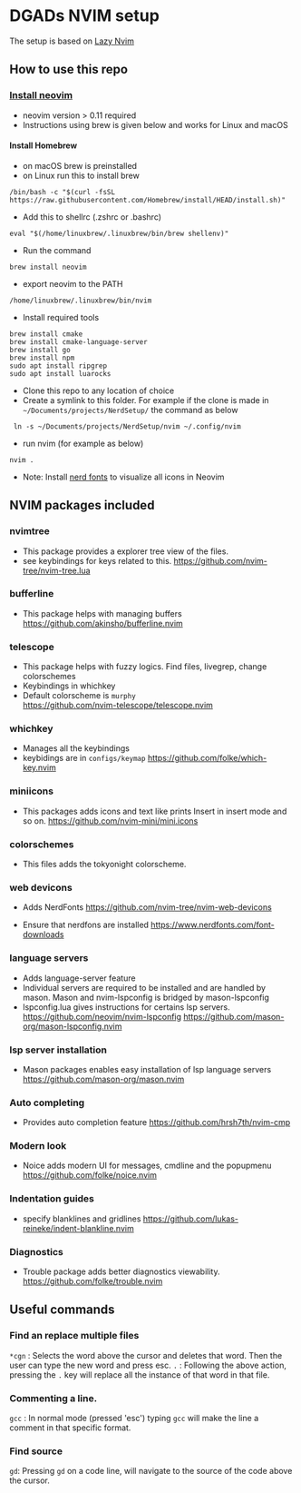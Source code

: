 # DGADs NVIM setup

The setup is based on [Lazy Nvim](https://lazy.folke.io)

## How to use this repo
### [Install neovim](https://github.com/neovim/neovim/blob/master/INSTALL.md)
* neovim version > 0.11 required
* Instructions using brew is given below and works for Linux and macOS

#### Install Homebrew
* on macOS brew is preinstalled
* on Linux run this to install brew  
```
/bin/bash -c "$(curl -fsSL https://raw.githubusercontent.com/Homebrew/install/HEAD/install.sh)"
```
* Add this to shellrc (.zshrc or .bashrc)
```
eval "$(/home/linuxbrew/.linuxbrew/bin/brew shellenv)"
```
* Run the command
```
brew install neovim
```
* export neovim to the PATH 
```
/home/linuxbrew/.linuxbrew/bin/nvim
```
* Install required tools
```
brew install cmake
brew install cmake-language-server
brew install go 
brew install npm 
sudo apt install ripgrep
sudo apt install luarocks
```
* Clone this repo to any location of choice
* Create a symlink to this folder. For example if the clone is made in `~/Documents/projects/NerdSetup/` the command as below
```
 ln -s ~/Documents/projects/NerdSetup/nvim ~/.config/nvim
```
* run nvim (for example as below)
```
nvim .
```
* Note: Install [nerd fonts](https://www.nerdfonts.com/) to visualize all icons in Neovim

## NVIM packages included
### nvimtree
* This package provides a explorer tree view of the files.
* see keybindings for keys related to this.
https://github.com/nvim-tree/nvim-tree.lua

### bufferline
* This package helps with managing buffers
https://github.com/akinsho/bufferline.nvim

### telescope
* This package helps with fuzzy logics. Find files, livegrep, change colorschemes
* Keybindings in whichkey 
* Default colorscheme is `murphy`  
https://github.com/nvim-telescope/telescope.nvim

### whichkey
* Manages all the keybindings
* keybidings are in `configs/keymap`
https://github.com/folke/which-key.nvim

### miniicons
* This packages adds icons and text like prints Insert in insert mode and so on.
https://github.com/nvim-mini/mini.icons

### colorschemes
* This files adds the tokyonight colorscheme. 

### web devicons
* Adds NerdFonts
https://github.com/nvim-tree/nvim-web-devicons

* Ensure that nerdfons are installed
https://www.nerdfonts.com/font-downloads

### language servers
* Adds language-server feature
* Individual servers are required to be installed and are handled by mason. Mason and nvim-lspconfig is bridged by mason-lspconfig
* lspconfig.lua gives instructions for certains lsp servers.
https://github.com/neovim/nvim-lspconfig
https://github.com/mason-org/mason-lspconfig.nvim

### lsp server installation
* Mason packages enables easy installation of lsp language servers
https://github.com/mason-org/mason.nvim

### Auto completing
* Provides auto completion feature
https://github.com/hrsh7th/nvim-cmp

### Modern look
* Noice adds modern UI for messages, cmdline and the popupmenu
https://github.com/folke/noice.nvim

### Indentation guides
* specify blanklines and gridlines
https://github.com/lukas-reineke/indent-blankline.nvim

### Diagnostics
* Trouble package adds better diagnostics viewability.
https://github.com/folke/trouble.nvim



## Useful commands

### Find an replace multiple files

`*cgn` : Selects the word above the cursor and deletes that word. Then the user can type the new word and press esc.
`.`    : Following the above action, pressing the `.` key will replace all the instance of that word in that file.

### Commenting a line.
`gcc` : In normal mode (pressed 'esc') typing `gcc` will make the line a comment in that specific format.


### Find source
`gd`: Pressing `gd` on a code line, will navigate to the source of the code above the cursor.
